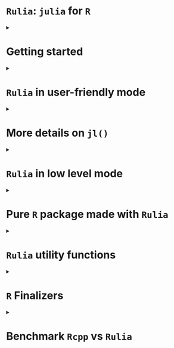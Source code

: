 `Rulia`: `julia` for `R`
================

<!-- Rscript -e "rmarkdown::render('README.Rmd')";rm README.html -->
<details>
<summary>
<h1>
Getting started
</h1>
</summary>

This is an attempt to embed the `julia` language in `R`.

Let us notice that there already exist alternatives `R` packages (see
[`JuliaCall`](https://github.com/Non-Contradiction/JuliaCall) README
page for a complete list).
[`JuliaCall`](https://github.com/Non-Contradiction/JuliaCall) is the
main one. However, the big difference between `Rulia` and `JuliaCall` is
that `JuliaCall` depends on the `R` package `Rcpp` and the `julia`
package `RCall.jl`. In other words, `Rulia` only depends on the C APIs
of `R` and `julia`. There is then **no dependencies** (except `julia`).

Also `Rulia` is the next step of the preliminary project called
[`jl4R`](https://github.com/rcqls/jl4R) started more than 10 years ago.
The author thinks that `Rulia` is a more funny name than `jl4R`.

## Install

1.  `julia` installation (all Operating Systems)

    Go to [Julia](https://julialang.org/downloads/)

    1.  For any Operation system (Windows, MacOS and linux), as proposed
        first in the `julia` download page, prefer the `juliaup`
        installation one. It offers multi-installation of different
        versions of `julia`.
    2.  Alternative installation (**to avoid** if possible)is to install
        `julia` from a binary installer to download. For Windows users
        don’t forget to select `PATH` in the installer

2.  Install `Rulia`

    - From binary (**Windows user only**)

      1.  Donwload
          [Rulia-0.0.1.zip](https://github.com/rcqls/Rulia/releases/download/v0.0.1/Rulia_0.0.1.zip)
          and install it inisde R
      2.  Inside a terminal: Whether `julia` is installed with `juliaup`
          or you specified the `PATH` when launching the binary
          installer, loading (`library(Rulia)/require(Rulia)`) `Rulia`
          inside `R` would normally just work.

    - From source (**all Operating System**)

      1.  Windows user need the following setup:

          - Install
            [RTools](https://cran.r-project.org/bin/windows/Rtools/) and
            a terminal with bash (for instance, [Git
            Bash](https://gitforwindows.org/))
          - Add `Rscript` in the `PATH` environment variable (see for
            example [this
            page](https://www.hanss.info/sebastian/post/rtools-path/))

      2.  You need the `remotes` R package.

      3.  Bash installation (all Operating Systems): click the `copy`
          button to copy the following line and paste in in a `bash`
          terminal:

``` bash
/bin/bash -c "$(curl -fsSL https://raw.githubusercontent.com/rcqls/Rulia/HEAD/inst/install.sh)"
```

3.  Install the followiwng `julia` packages required for `Rulia` in
    statistic mode: `DataFrames`, `CategoricalArrays`.

## Quick live session

``` r
require(Rulia)
```

    ## Le chargement a nécessité le package : Rulia

    ## Welcome! Rulia has initialized julia inside R

``` r
jl(`1`)
```

    ## 1

``` r
jl(1)
```

    ## 1.0

``` r
v_jl <- jl(c(1,3,2))
v_jl        # notice the julia output format 
```

    ## 3-element Vector{Float64}:
    ##  1.0
    ##  3.0
    ##  2.0

``` r
class(v_jl)
```

    ## [1] "Array"   "jlvalue"

``` r
typeof(v_jl)
```

    ## [1] "externalptr"

``` r
jltypeof(v_jl)
```

    ## Vector{Float64} (alias for Array{Float64, 1})

``` r
R(v_jl)     # here the R output format 
```

    ## [1] 1 3 2

``` r
## a potentially useful task is to call a julia fonction applied on an R ao object
jl(sum)(c(1,3,2))           # the result is a julia object (here a jlvalue R object)
```

    ## 6.0

``` r
# and then get the result as an R object
jl(sum)(c(1,3,2)) |> R()    # corresponding in the julia side to `sum([1.0, 3.0, 2.0])`
```

    ## [1] 6

The only thing to do in order to initialize `julia` is to load the
library `Rulia`.

Then, it is pretty direct to:

1.  convert an `R` object to `julia` object (in fact, a `jlvalue`
    external pointer in the `R` side)
2.  apply a `julia` function to the `R` object
3.  and finally convert the `julia` result to an `R` object

</details>
<details>
<summary>
<h1>
<code>Rulia</code> in user-friendly mode
</h1>
</summary>

1.  `Rulia` package when loaded, initializes a `julia` session useable
    inside the current `R` session.
2.  `jl()` is the **only user friendly function** to use in order to:

- execute regular `julia` code inside `R`
- convert `R` object in `julia` object
- call `julia` function returned by `jl()` function itself
- define `julia` variable(s) directly inside the `julia` session

<details>
<summary>
<h2>
<code>jl()</code>: <code>julia</code> code evaluation
</h2>
</summary>

Thanks to the `jl()` function, `Rulia` allows us to execute `julia`
(possibly multilines) expression given with expression between backticks
“\`” (i.e. of class `name` or type `symbol` in the `R` side).

``` r
jl(`[1,3,2]`)
```

    ## 3-element Vector{Int64}:
    ##  1
    ##  3
    ##  2

``` r
jl(`[1.0,3.0,2.0]`)
```

    ## 3-element Vector{Float64}:
    ##  1.0
    ##  3.0
    ##  2.0

``` r
jl(`(a=1,b=[1,3])`)
```

    ## (a = 1, b = [1, 3])

``` r
jl(`[
    1.0,
    3.0,
    2.0
    ]`)
```

    ## 3-element Vector{Float64}:
    ##  1.0
    ##  3.0
    ##  2.0

All these commands return `jlvalue` objects which are `R` external
pointers wrapping `jl_value_t*` values.
</details>
<details>
<summary>
<h2>
<code>jl()</code>: <code>julia</code> converter of <code>R</code>
objects
</h2>
</summary>

A lot of `R` objects can be converted in `julia` objects by simply put
them as argument of the `jl()` function.

``` r
jl(c("one","three","two"))
```

    ## 3-element Vector{String}:
    ##  "one"
    ##  "three"
    ##  "two"

``` r
jl(c(TRUE,FALSE,TRUE))
```

    ## 3-element Vector{Bool}:
    ##  1
    ##  0
    ##  1

``` r
jl(c(1L,3L,2L))
```

    ## 3-element Vector{Int64}:
    ##  1
    ##  3
    ##  2

``` r
jl(TRUE)
```

    ## true

``` r
jl(1L)
```

    ## 1

``` r
jl(1)
```

    ## 1.0

``` r
jl("1")
```

    ## "1"

``` r
jl(matrix("one"))
```

    ## "one"

``` r
jl(list(a=c(TRUE,FALSE,TRUE), b=1L))
```

    ## @NamedTuple{a::Array, b::Int64}((Bool[1, 0, 1], 1))

``` r
jl(2 * sin(1:3))    # this is a R call
```

    ## 3-element Vector{Float64}:
    ##  1.682941969615793
    ##  1.8185948536513634
    ##  0.2822400161197344

``` r
2 * sin(1:3)
```

    ## [1] 1.682942 1.818595 0.282240

</details>
<details>
<summary>
<h2>
<code>jl()</code>: <code>julia</code> function call inside
<code>R</code>
</h2>
</summary>

The main use of the `Rulia` package is to call `julia` function (in
fact, `julia` method because of the implicit **multiple dispatching**
provided by `julia`) inside the `R` system. The more challenging goal of
`Rulia` is to try to provide a `R` syntax to call `julia` function which
as most as possible close to the original `julia` syntax.

Let us start with a simple example.

``` r
## An utility function to fix the seed of Random number in julia
```

``` r
jl_set.seed(12) # to fix the seed 
jl(rand)(`2`)   # julia integer
```

    ## 2-element Vector{Float64}:
    ##  0.32018269515620323
    ##  0.938582363311554

``` r
jl(rand)(2L)    # implicitly converted R integer
```

    ## 2-element Vector{Float64}:
    ##  0.5501748910470424
    ##  0.9475566588373514

Also `jl_set.seed()` is a facility function equivalent to:

``` r
jl_set.seed
```

    ## function (n) 
    ## {
    ##     jlusing(Random)
    ##     invisible(jl(`Random.seed!`)(as.integer(n)))
    ## }
    ## <bytecode: 0x13b15a758>
    ## <environment: namespace:Rulia>

``` r
jlusing(Random)
jl(`Random.seed!`)(12L)
```

    ## TaskLocalRNG()

In fact both these lines are user-friendy simplified versions of what
would be necessary to call:

``` r
jl(rand)(jl(`2`))   # julia integer
```

    ## 2-element Vector{Float64}:
    ##  0.32018269515620323
    ##  0.938582363311554

``` r
jl(rand)(jl(2L))    # implicitly converted R integer
```

    ## 2-element Vector{Float64}:
    ##  0.5501748910470424
    ##  0.9475566588373514

The challenging primary goal in `Rulia` is:

    An expression in `Rulia` only need a unique `jl()` call (whenever many `jl()` calls would be normally necessary).

How is a such trick possible?

Let us first observe the result returned when the argument of `jl()` is
an expression of a `julia function`.

``` r
jl(`sum`)       # the usual way
```

    ## sum (generic function with 10 methods)

``` r
jl(sum)         # which is equivalent to the simplified way thanks to R
```

    ## sum (generic function with 10 methods)

``` r
class(jl(sum))  # this is not directly a jlvalue R object
```

    ## [1] "typeof(sum)" "jlfunction"

Let us comment what is special here. `jl(sum)` should normally returns
an `R` object of class `jlvalue`. But since our goal is to apply the
function, `jl(sum)` is tranformed in a `jlfunction` that can be called
with arguments that need to be `R` objects of class `jlvalue`. Thanks to
the metaprogramming provided by `R`, one only needs to provide the
arguments of the `jlfunction` with:

- `R` objects implicitly converted to `jlvalue` objects  
- `julia` expressions given between backticks also implicitly executed
  (for you) in the `julia` side to finally provide `jlvalue` results

The main point is that no need of `jl()` is required whe specifying
arguments of the `jlfunction`.

Notice also that the `rand` `julia` function needs an integer as
argument so:

``` r
jl(rand)(2)    # fails (use summary R generic function to have the complete julia output)
```

    ## Julia Exception: MethodError

`julia` function with keyword-arguments can be called too:

``` r
jl(sum)(1:10)           # an integer
```

    ## 55

``` r
jl(sum)(1:10, init=12)  # a double
```

    ## 67.0

</details>
<details>
<summary>
<h2>
<code>jl()</code>: <code>julia</code> variable(s) from <code>R</code>
</h2>
</summary>

``` r
jl(a=jl(rand)(2L), b=1:3)
jl(a)
```

    ## 2-element Vector{Float64}:
    ##  0.3890321538110373
    ##  0.19961796743719895

``` r
jl(b)
```

    ## 3-element Vector{Int64}:
    ##  1
    ##  2
    ##  3

A special conflict case may happen now if `b` is also a `R` variable.

``` r
jl(b)
```

    ## 3-element Vector{Int64}:
    ##  1
    ##  2
    ##  3

``` r
b <- 10
jl(b)
```

    ## 10.0

``` r
## Also notice that
jl(`b`) # Not a julia variable since jl(`b`) is equivalent to jl(b) in R
```

    ## 10.0

``` r
## To access the b julia variable
jl()$b  # as explained in the next section
```

    ## 3-element Vector{Int64}:
    ##  1
    ##  2
    ##  3

</details>
<details>
<summary>
<h2>
<code>jl()</code>: <code>julia</code> variables environment</code>
</h2>
</summary>

Without any argument, `jl()` returns the list of all `julia` variables
in the `Main` module.

``` r
jl()
```

    ## julia environment:  a, b

It is also possible to access a specific `julia` variable from the
`julia` variables environment `R` object.

``` r
jl()$b  # b variable in Main module
```

    ## 3-element Vector{Int64}:
    ##  1
    ##  2
    ##  3

``` r
jl()$c  # c does not exist and then fails
```

    ## Julia Exception: UndefVarError

</details>
<details>
<summary>
<h2>
Conversion <code>julia</code> to <code>R</code>
</h2>
</summary>

The converse conversion of `jl()` is `R()`

``` r
R(jl(rand)(2L))
```

    ## [1] 0.02964161 0.73343400

``` r
jl(rand)(2L) |> R()
```

    ## [1] 0.4582877 0.6246530

</details>
<details>
<summary>
<h2>
<code>Rulia</code> in the statistic context
</h2>
</summary>

- `DataFrame` (`julia` side) and `data.frame` (`R` side)

``` r
require(Rulia)
jlusing(DataFrames)
jl(`(a=1,b=DataFrame(a=1:3,b=2:4))`) -> nt_jl
nt_jl
```

    ## (a = 1, b = 3×2 DataFrame
    ##  Row │ a      b
    ##      │ Int64  Int64
    ## ─────┼──────────────
    ##    1 │     1      2
    ##    2 │     2      3
    ##    3 │     3      4)

``` r
list(jltypeof(nt_jl), typeof(nt_jl), class(nt_jl))
```

    ## [[1]]
    ## @NamedTuple{a::Int64, b::DataFrame}
    ## 
    ## [[2]]
    ## [1] "externalptr"
    ## 
    ## [[3]]
    ## [1] "NamedTuple" "Struct"     "jlvalue"

``` r
nt_jl$b # suer-friendly access of a julia NamedTuple in the R style
```

    ## 3×2 DataFrame
    ##  Row │ a      b
    ##      │ Int64  Int64
    ## ─────┼──────────────
    ##    1 │     1      2
    ##    2 │     2      3
    ##    3 │     3      4

To compute `julia` code needs to be put between two backticks and not
between quote or double quote (which is a regular `R` character object
to be converted in `julia`). It is better to insist, don’t confuse the
third line before and the first following one (which returns a simple
`julia` object of type `String`):

``` r
jl("(a=1,b=DataFrame(a=1:3,b=2:4))") -> str_jl
str_jl
```

    ## "(a=1,b=DataFrame(a=1:3,b=2:4))"

``` r
list(jltypeof(str_jl), typeof(str_jl), class(str_jl))
```

    ## [[1]]
    ## String
    ## 
    ## [[2]]
    ## [1] "externalptr"
    ## 
    ## [[3]]
    ## [1] "String"  "jlvalue"

As expected, `Rulia` offers conversion in both directions, `julia` to
`R` and conversely `R` to `julia`

``` r
nt_R <- R(nt_jl)
nt_R
```

    ## $a
    ## [1] 1
    ## 
    ## $b
    ##   a b
    ## 1 1 2
    ## 2 2 3
    ## 3 3 4

and conversely `R` to `julia`

``` r
jl(nt_R)
```

    ## (a = 1, b = 3×2 DataFrame
    ##  Row │ a      b
    ##      │ Int64  Int64
    ## ─────┼──────────────
    ##    1 │     1      2
    ##    2 │     2      3
    ##    3 │     3      4)

``` r
jl(nt_R$b)
```

    ## 3×2 DataFrame
    ##  Row │ a      b
    ##      │ Int64  Int64
    ## ─────┼──────────────
    ##    1 │     1      2
    ##    2 │     2      3
    ##    3 │     3      4

- `CategoricalArray` (`julia` side) and `factor` (`R` side)

``` r
require(Rulia)
jlusing(CategoricalArrays)
ca_jl <- jl(`categorical(["titi","toto","titi"])`)
ca_jl
```

    ## 3-element CategoricalArray{String,1,UInt32}:
    ##  "titi"
    ##  "toto"
    ##  "titi"

``` r
list(jltypeof(ca_jl), typeof(ca_jl), class(ca_jl))
```

    ## [[1]]
    ## CategoricalVector{String, UInt32, String, CategoricalValue{String, UInt32}, Union{}} (alias for CategoricalArray{String, 1, UInt32, String, CategoricalValue{String, UInt32}, Union{}})
    ## 
    ## [[2]]
    ## [1] "externalptr"
    ## 
    ## [[3]]
    ## [1] "CategoricalArray" "AbstractArray"    "Struct"           "jlvalue"

Below, the conversion `julia` to `R`

``` r
ca_R <- R(ca_jl)
ca_R
```

    ## [1] titi toto titi
    ## Levels: titi toto

and conversely, the conversion `R` to `julia`

``` r
jl(ca_R)
```

    ## 3-element CategoricalArray{String,1,UInt32}:
    ##  "titi"
    ##  "toto"
    ##  "titi"

</details>
</details>
<details>
<summary>
<h1>
More details on <code>jl()</code>
</h1>
</summary>
TODO
</details>
<details>
<summary>
<h1>
<code>Rulia</code> in low level mode
</h1>
</summary>
TODO
</details>
<details>
<summary>
<h1>
Pure <code>R</code> package made with <code>Rulia</code>
</h1>
</summary>
TODO
</details>
<details>
<summary>
<h1>
<code>Rulia</code> utility functions
</h1>
</summary>
TODO
</details>
<details>
<summary>
<h1>
<code>R</code> Finalizers
</h1>
</summary>

Following the documentation on embedding `julia`, a system of preserved
references to `julia` values has been created. An `R` finalizer is
assiocated to each `jlvalue` object (in fact, an `R` external pointer
wrapping some `jl_value_t*` value). Whenever the `jlvalue` is gabarge
collected, the reference on the associated `julia` value is also
dereferenced which is then cleaned up by the `julia` garbage collector.

Since the `julia` session is not persistent when the `R` session is,
what happens if a `jlvalue` object is still in the Workspace
(environment return by `globalenv()` or `.GlobalEnv`).

</details>
<details>
<summary>
<h1>
Benchmark <code>Rcpp</code> vs <code>Rulia</code>
</h1>
</summary>

``` r
mbs[["n=1000"]]
```

    ## Unit: microseconds
    ##                               expr      min        lq       mean    median
    ##                             sum(x)    1.312    1.4760    1.52110    1.5170
    ##                            sumC(x)    1.435    2.1730    7.60427    3.7515
    ##                            sumR(x)   19.106   19.4340   28.90869   19.7415
    ##                        R(sumJL(x))  488.310  511.2085  613.22019  527.7315
    ##                     R(sumJL(x_jl))  475.108  493.4145  603.15018  510.7575
    ##                     R(sumJL(jl_x))  470.967  495.8335 1089.82182  511.6595
    ##                     R(sumJL(R(x))) 1015.201 1058.9685 1333.98502 1107.4920
    ##                 R(sumJLCall(x_jl))  559.691  575.1890 1101.22146  596.6115
    ##                 R(sumJLCall(jl_x))  558.092  579.0840  667.22580  600.0760
    ##                 R(sumJLCall(R(x))) 1127.459 1162.1040 1573.11670 1200.2955
    ##          R(sumJLFuncClosure(x_jl))  475.272  495.6900  591.02443  513.6890
    ##          R(sumJLFuncClosure(jl_x))  473.058  493.0660  559.03582  508.6460
    ##          R(sumJLFuncClosure(R(x))) 1035.783 1082.2360 1279.42673 1123.8920
    ##            R(sumJLValueCall(x_jl))    7.011    7.7695    8.62394    8.2615
    ##            R(sumJLValueCall(jl_x))    7.175    8.0770    9.04091    8.5690
    ##            R(sumJLValueCall(R(x)))  567.563  591.2610  829.42344  613.7085
    ##            R(sumJLValueFunc(x_jl))   28.044   29.6840   52.59193   31.4060
    ##            R(sumJLValueFunc(jl_x))   28.003   30.0530   33.23132   31.7750
    ##            R(sumJLValueFunc(R(x)))  585.480  610.1005  687.00625  628.0995
    ##     R(sumJLValueFuncClosure(x_jl))    7.175    8.1795   10.40457    8.9380
    ##     R(sumJLValueFuncClosure(jl_x))    7.626    8.2615    9.12496    8.7740
    ##     R(sumJLValueFuncClosure(R(x)))  567.153  592.5525  694.66628  613.0320
    ##   R(sommeJLValueFuncClosure(x_jl))    8.323    8.9175   10.04869    9.6350
    ##   R(sommeJLValueFuncClosure(jl_x))    8.077    8.8560   10.11675    9.6145
    ##   R(sommeJLValueFuncClosure(R(x)))  568.916  589.4365  661.90482  610.4490
    ##  R(somme2JLValueFuncClosure(x_jl))    8.323    8.9380   10.20572    9.5940
    ##  R(somme2JLValueFuncClosure(jl_x))    7.995    8.9790   10.13479    9.6145
    ##  R(somme2JLValueFuncClosure(R(x)))  567.850  583.6965  687.14975  602.5155
    ##         uq       max neval
    ##     1.5580     2.132   100
    ##     4.4895   416.396   100
    ##    20.0285   926.190   100
    ##   580.2525  2817.807   100
    ##   625.5370  2245.816   100
    ##   534.4965 53067.038   100
    ##  1354.9475  4852.596   100
    ##   619.4690 47776.152   100
    ##   733.4080  2121.299   100
    ##  1303.4310 17883.216   100
    ##   621.3345  3686.638   100
    ##   535.7060  2136.059   100
    ##  1307.7565  9721.715   100
    ##     9.2660    14.432   100
    ##     9.6760    13.694   100
    ##   748.7420  8611.271   100
    ##    37.0025  1976.815   100
    ##    37.0230    44.321   100
    ##   663.4415  2766.967   100
    ##    10.2910    75.727   100
    ##     9.8400    13.120   100
    ##   694.2940  3405.173   100
    ##    10.5780    17.958   100
    ##    11.1110    15.908   100
    ##   712.3750  2165.456   100
    ##    11.0700    17.753   100
    ##    10.9060    18.245   100
    ##   623.3845  3486.599   100

``` r
mbs[["n=10000"]]
```

    ## Unit: microseconds
    ##                               expr      min        lq       mean    median
    ##                             sum(x)   12.382   12.5050   12.66039   12.5870
    ##                            sumC(x)    9.635   10.7010   12.02079   12.1565
    ##                            sumR(x)  186.181  186.8370  188.93333  187.2470
    ##                        R(sumJL(x))  580.806  600.2810  659.02334  621.1910
    ##                     R(sumJL(x_jl))  464.407  487.3055  558.68281  503.1725
    ##                     R(sumJL(jl_x))  464.530  481.9960  558.35235  501.6555
    ##                     R(sumJL(R(x)))  999.211 1038.0380 1195.57312 1086.7255
    ##                 R(sumJLCall(x_jl))  546.858  565.2670  675.22695  586.7715
    ##                 R(sumJLCall(jl_x))  548.252  568.5060  896.99021  599.4405
    ##                 R(sumJLCall(R(x))) 1099.784 1135.5360 1504.94887 1184.7975
    ##          R(sumJLFuncClosure(x_jl))  463.587  479.9050  556.47168  503.0905
    ##          R(sumJLFuncClosure(jl_x))  470.680  484.1075  531.65684  501.3480
    ##          R(sumJLFuncClosure(R(x))) 1019.547 1044.8440 1228.98976 1097.4060
    ##            R(sumJLValueCall(x_jl))    9.020    9.7170   10.72601   10.2295
    ##            R(sumJLValueCall(jl_x))    9.061    9.7990   10.55422   10.1475
    ##            R(sumJLValueCall(R(x)))  558.871  582.7125  677.15272  605.6520
    ##            R(sumJLValueFunc(x_jl))   29.315   30.9345   33.36662   32.0620
    ##            R(sumJLValueFunc(jl_x))   29.561   30.3605   33.62902   32.0620
    ##            R(sumJLValueFunc(R(x)))  579.945  600.4245  684.26786  623.5895
    ##     R(sumJLValueFuncClosure(x_jl))    9.143   10.0860   10.87730   10.5370
    ##     R(sumJLValueFuncClosure(jl_x))    9.102   10.0040   11.03433   10.4960
    ##     R(sumJLValueFuncClosure(R(x)))  560.593  579.6375  776.84258  613.5445
    ##   R(sommeJLValueFuncClosure(x_jl))   16.851   17.6505   18.76898   18.3065
    ##   R(sommeJLValueFuncClosure(jl_x))   16.728   17.5685   18.55455   17.9990
    ##   R(sommeJLValueFuncClosure(R(x)))  566.866  590.8920  707.17661  615.5945
    ##  R(somme2JLValueFuncClosure(x_jl))   16.933   17.5890   19.17775   18.3680
    ##  R(somme2JLValueFuncClosure(jl_x))   16.892   17.5890   18.61441   18.1425
    ##  R(somme2JLValueFuncClosure(R(x)))  566.907  583.8605  749.81989  607.2100
    ##         uq       max neval
    ##    12.6895    13.817   100
    ##    13.0380    17.753   100
    ##   190.2605   205.656   100
    ##   674.4705  1574.482   100
    ##   535.0295  3196.401   100
    ##   622.6260  2791.444   100
    ##  1362.5530  2604.771   100
    ##   741.2595  4082.616   100
    ##   723.8140 21453.455   100
    ##  1434.3030 12215.622   100
    ##   533.8200  3462.532   100
    ##   531.4215   903.394   100
    ##  1369.7280  4074.334   100
    ##    11.6850    14.145   100
    ##    11.2340    13.940   100
    ##   733.9000  3863.717   100
    ##    33.5380    45.715   100
    ##    34.6450    44.854   100
    ##   655.0980  2820.800   100
    ##    11.5415    15.662   100
    ##    11.2135    17.343   100
    ##   768.7910  3562.449   100
    ##    19.5775    23.411   100
    ##    19.3315    26.732   100
    ##   779.2870  3771.672   100
    ##    19.9260    45.633   100
    ##    19.1265    33.415   100
    ##   704.7080  3840.880   100

``` r
mbs[["n=1e+05"]]
```

    ## Unit: microseconds
    ##                               expr      min        lq       mean    median
    ##                             sum(x)  122.959  123.1230  125.95200  123.7995
    ##                            sumC(x)   92.660   94.7305   97.16795   96.5140
    ##                            sumR(x) 1859.760 1865.8280 1909.93416 1878.5995
    ##                        R(sumJL(x)) 1570.833 1624.3790 1858.91868 1659.1675
    ##                     R(sumJL(x_jl))  476.789  493.0660  563.85783  504.5460
    ##                     R(sumJL(jl_x))  481.012  490.0320  683.28181  504.2180
    ##                     R(sumJL(R(x))) 1014.012 1036.9310 1102.74133 1064.2780
    ##                 R(sumJLCall(x_jl))  560.224  572.8930  762.06700  590.7075
    ##                 R(sumJLCall(jl_x))  558.625  576.8905  685.89556  588.6165
    ##                 R(sumJLCall(R(x))) 1109.501 1139.0620 1283.06876 1171.3495
    ##          R(sumJLFuncClosure(x_jl))  478.511  494.8085  572.13245  510.1015
    ##          R(sumJLFuncClosure(jl_x))  479.372  488.9660  822.01720  503.8080
    ##          R(sumJLFuncClosure(R(x))) 1032.462 1056.6110 1228.29850 1089.3290
    ##            R(sumJLValueCall(x_jl))   24.108   25.0100   26.06493   25.5840
    ##            R(sumJLValueCall(jl_x))   24.067   24.9075   27.32035   25.5840
    ##            R(sumJLValueCall(R(x)))  571.622  586.5050  657.42885  600.3425
    ##            R(sumJLValueFunc(x_jl))   44.280   46.2070   48.34556   47.4985
    ##            R(sumJLValueFunc(jl_x))   44.198   45.8790   48.32465   47.0885
    ##            R(sumJLValueFunc(R(x)))  592.491  601.1420  678.41716  620.6785
    ##     R(sumJLValueFuncClosure(x_jl))   24.313   25.3175   27.10551   25.9120
    ##     R(sumJLValueFuncClosure(jl_x))   24.313   25.1330   26.68362   25.8710
    ##     R(sumJLValueFuncClosure(R(x)))  569.900  583.0405  624.58826  593.7620
    ##   R(sommeJLValueFuncClosure(x_jl))   99.835  100.7985  103.14411  102.3770
    ##   R(sommeJLValueFuncClosure(jl_x))   99.876  100.7370  103.35526  102.2745
    ##   R(sommeJLValueFuncClosure(R(x)))  648.005  661.9040  697.05576  679.7595
    ##  R(somme2JLValueFuncClosure(x_jl))   99.671  100.9215  103.32861  102.4590
    ##  R(somme2JLValueFuncClosure(jl_x))   99.999  100.9010  103.39380  102.4385
    ##  R(somme2JLValueFuncClosure(R(x)))  645.914  662.3550  767.10303  675.3110
    ##         uq       max neval
    ##   127.5920   157.522   100
    ##    98.7485   112.381   100
    ##  1933.7650  2545.444   100
    ##  1780.8965  4919.836   100
    ##   523.5700  1874.725   100
    ##   523.4880  6777.669   100
    ##  1092.4040  2149.261   100
    ##   607.7635 13339.801   100
    ##   621.7650  3536.004   100
    ##  1221.9025  4236.366   100
    ##   527.6495  3634.199   100
    ##   524.6360 28613.203   100
    ##  1127.5205  3855.107   100
    ##    26.5065    37.433   100
    ##    26.5680    80.073   100
    ##   627.1770  3873.557   100
    ##    49.0565    66.338   100
    ##    49.0770    75.522   100
    ##   658.9315  2952.369   100
    ##    27.3470    63.755   100
    ##    27.1010    44.239   100
    ##   620.7605  2054.428   100
    ##   104.6935   118.203   100
    ##   104.9395   122.180   100
    ##   703.0475   977.481   100
    ##   105.5750   110.782   100
    ##   105.5955   116.686   100
    ##   702.1045  3917.837   100

``` r
mbs[["n=1e+06"]]
```

    ## Unit: microseconds
    ##                               expr       min         lq       mean     median
    ##                             sum(x)  1230.861  1239.1225  1257.6143  1248.1425
    ##                            sumC(x)   922.254   926.9075   938.3252   932.4835
    ##                            sumR(x) 18623.102 18718.5910 19041.7468 18965.2060
    ##                        R(sumJL(x)) 11821.284 12550.9610 18141.3184 12999.1115
    ##                     R(sumJL(x_jl))   691.014   745.3595   885.8681   796.0560
    ##                     R(sumJL(jl_x))   675.106   731.3170   928.2818   798.6185
    ##                     R(sumJL(R(x)))  1235.412  1330.9215  1557.6146  1403.2250
    ##                 R(sumJLCall(x_jl))   778.795   829.4710  1069.8839   877.3795
    ##                 R(sumJLCall(jl_x))   777.688   832.7510   956.8108   885.4360
    ##                 R(sumJLCall(R(x)))  1348.777  1443.4255  1649.9892  1545.2285
    ##          R(sumJLFuncClosure(x_jl))   693.310   727.9960   833.5833   761.8005
    ##          R(sumJLFuncClosure(jl_x))   681.379   728.4470   823.1148   782.6490
    ##          R(sumJLFuncClosure(R(x)))  1278.011  1370.3635  1598.6663  1422.1670
    ##            R(sumJLValueCall(x_jl))   191.921   197.5380   202.7917   200.4695
    ##            R(sumJLValueCall(jl_x))   192.536   196.5335   204.7278   199.0960
    ##            R(sumJLValueCall(R(x)))   775.802   862.1480   996.4566   916.2885
    ##            R(sumJLValueFunc(x_jl))   215.045   225.2950   235.1674   232.1010
    ##            R(sumJLValueFunc(jl_x))   215.250   221.6255   230.1437   227.4475
    ##            R(sumJLValueFunc(R(x)))   812.702   853.5585  1072.9282   907.0225
    ##     R(sumJLValueFuncClosure(x_jl))   193.233   198.6655   206.9754   201.3305
    ##     R(sumJLValueFuncClosure(jl_x))   192.823   198.2145   666.6903   200.7155
    ##     R(sumJLValueFuncClosure(R(x)))   797.614   844.5180  1046.6521   903.3530
    ##   R(sommeJLValueFuncClosure(x_jl))   931.971   938.4285   954.2894   944.6400
    ##   R(sommeJLValueFuncClosure(jl_x))   931.766   937.5675   960.8813   951.3025
    ##   R(sommeJLValueFuncClosure(R(x)))  1530.858  1601.8905  2221.7273  1673.5380
    ##  R(somme2JLValueFuncClosure(x_jl))   931.233   939.5970   953.0376   952.3890
    ##  R(somme2JLValueFuncClosure(jl_x))   932.094   937.8750   954.6682   950.9745
    ##  R(somme2JLValueFuncClosure(R(x)))  1518.886  1594.4490  1763.3108  1639.5080
    ##          uq       max neval
    ##   1263.4765  1659.434   100
    ##    946.7515   972.274   100
    ##  19022.5445 21504.459   100
    ##  13630.5935 74728.691   100
    ##    885.8255  3587.131   100
    ##    892.5905  3594.552   100
    ##   1667.9825  4837.631   100
    ##    993.0405 16578.678   100
    ##   1009.2150  2877.749   100
    ##   1832.2080  3416.858   100
    ##    828.0565  2593.127   100
    ##    875.6780  2186.858   100
    ##   1545.0645  6948.311   100
    ##    206.4965   221.933   100
    ##    203.2370   426.851   100
    ##   1035.7420  4006.110   100
    ##    239.7885   323.777   100
    ##    234.9095   287.984   100
    ##   1068.8905  9731.719   100
    ##    209.3255   299.997   100
    ##    205.9840 46508.883   100
    ##   1045.2130  6216.871   100
    ##    965.0990  1112.084   100
    ##    961.3270  1591.210   100
    ##   1761.6880 55386.736   100
    ##    957.7395  1031.724   100
    ##    959.3385  1057.964   100
    ##   1748.1170  4336.406   100

``` r
mbs[["n=1e+07"]]
```

    ## Unit: milliseconds
    ##                               expr        min         lq       mean     median
    ##                             sum(x)  12.315129  12.358404  12.580265  12.551699
    ##                            sumC(x)   9.238858   9.272806   9.390938   9.354786
    ##                            sumR(x) 187.338061 189.871717 191.487275 190.131596
    ##                        R(sumJL(x)) 123.426031 131.008407 153.574691 138.326763
    ##                     R(sumJL(x_jl))   2.284438   2.338476   2.558461   2.393703
    ##                     R(sumJL(jl_x))   2.281732   2.366766   2.511199   2.417688
    ##                     R(sumJL(R(x)))   2.898085   2.995214   3.220407   3.095397
    ##                 R(sumJLCall(x_jl))   2.392842   2.465535   2.661656   2.520639
    ##                 R(sumJLCall(jl_x))   2.404240   2.471049   2.640888   2.524103
    ##                 R(sumJLCall(R(x)))   3.018543   3.103556   3.520860   3.188098
    ##          R(sumJLFuncClosure(x_jl))   2.287349   2.337164   2.837623   2.394626
    ##          R(sumJLFuncClosure(jl_x))   2.295590   2.349382   2.495403   2.393560
    ##          R(sumJLFuncClosure(R(x)))   2.923751   3.025554   3.290042   3.086931
    ##            R(sumJLValueCall(x_jl))   1.656728   1.682435   1.741653   1.705928
    ##            R(sumJLValueCall(jl_x))   1.657261   1.675793   1.712126   1.698958
    ##            R(sumJLValueCall(R(x)))   2.406946   2.473058   2.627972   2.513730
    ##            R(sumJLValueFunc(x_jl))   1.682886   1.720544   1.798202   1.740839
    ##            R(sumJLValueFunc(jl_x))   1.684526   1.715584   1.752066   1.741373
    ##            R(sumJLValueFunc(R(x)))   2.419369   2.487060   2.695713   2.520803
    ##     R(sumJLValueFuncClosure(x_jl))   1.653530   1.676100   1.714893   1.702628
    ##     R(sumJLValueFuncClosure(jl_x))   1.656892   1.675711   1.732815   1.698405
    ##     R(sumJLValueFuncClosure(R(x)))   2.378041   2.463628   2.611018   2.532857
    ##   R(sommeJLValueFuncClosure(x_jl))   9.280883   9.317844   9.445949   9.399086
    ##   R(sommeJLValueFuncClosure(jl_x))   9.278546   9.317578   9.449597   9.396995
    ##   R(sommeJLValueFuncClosure(R(x)))  10.010191  10.130567  10.388021  10.286121
    ##  R(somme2JLValueFuncClosure(x_jl))   9.278505   9.304786   9.444730   9.364051
    ##  R(somme2JLValueFuncClosure(jl_x))   9.277316   9.319587   9.463268   9.454231
    ##  R(somme2JLValueFuncClosure(R(x)))  10.012036  10.079522  10.398766  10.206171
    ##          uq        max neval
    ##   12.596717  16.079790   100
    ##    9.425757  11.361141   100
    ##  191.969441 217.344649   100
    ##  178.441102 255.623766   100
    ##    2.547802   6.381281   100
    ##    2.537183   5.641559   100
    ##    3.332767   5.566242   100
    ##    2.697615   6.108959   100
    ##    2.668239   4.353421   100
    ##    3.466099  18.188338   100
    ##    2.526973  33.368219   100
    ##    2.510102   5.365916   100
    ##    3.372004   6.057750   100
    ##    1.733972   2.656759   100
    ##    1.725157   1.945778   100
    ##    2.652146   5.052061   100
    ##    1.767059   4.573919   100
    ##    1.762631   2.276156   100
    ##    2.627321  11.712757   100
    ##    1.728130   1.980300   100
    ##    1.725178   2.856716   100
    ##    2.664385   4.994456   100
    ##    9.485022  11.021989   100
    ##    9.481680  10.587758   100
    ##   10.475971  13.566285   100
    ##    9.484940  12.046251   100
    ##    9.493345  11.259092   100
    ##   10.424865  21.428896   100

``` r
mbs[["n=1e+08"]]
```

    ## Unit: milliseconds
    ##                               expr        min         lq       mean     median
    ##                             sum(x)  125.44266  125.64208  127.71174  125.86026
    ##                            sumC(x)   93.86643   94.21380   96.49658   94.33132
    ##                            sumR(x) 1903.67305 1906.57948 1921.48862 1909.71721
    ##                        R(sumJL(x)) 1274.69886 1367.22751 1552.98340 1445.73772
    ##                     R(sumJL(x_jl))   17.57563   17.74818   22.30805   17.91331
    ##                     R(sumJL(jl_x))   17.49581   17.70565   18.83913   17.89258
    ##                     R(sumJL(R(x)))   18.20535   18.37501   18.95485   18.59584
    ##                 R(sumJLCall(x_jl))   17.63008   17.78149   20.54369   17.98797
    ##                 R(sumJLCall(jl_x))   17.64722   17.76770   18.52490   17.94004
    ##                 R(sumJLCall(R(x)))   18.26948   18.49079   21.24989   18.84317
    ##          R(sumJLFuncClosure(x_jl))   17.55698   17.71784   22.51703   17.90931
    ##          R(sumJLFuncClosure(jl_x))   17.50716   17.69306   18.72116   17.85509
    ##          R(sumJLFuncClosure(R(x)))   18.20019   18.40869   19.50389   18.67249
    ##            R(sumJLValueCall(x_jl))   16.85412   16.92962   24.17098   17.08130
    ##            R(sumJLValueCall(jl_x))   16.83739   16.90233   18.73169   16.98913
    ##            R(sumJLValueCall(R(x)))   17.64091   17.79787   19.59583   17.95064
    ##            R(sumJLValueFunc(x_jl))   16.87777   16.96022   20.36186   17.03882
    ##            R(sumJLValueFunc(jl_x))   16.88097   16.93029   17.29721   16.99200
    ##            R(sumJLValueFunc(R(x)))   17.65837   17.82233   19.17142   17.99252
    ##     R(sumJLValueFuncClosure(x_jl))   16.83911   16.90711   19.02497   16.97913
    ##     R(sumJLValueFuncClosure(jl_x))   16.82214   16.89446   18.05209   16.97964
    ##     R(sumJLValueFuncClosure(R(x)))   17.63525   17.76487   18.26481   17.96805
    ##   R(sommeJLValueFuncClosure(x_jl))   92.64503   94.28659   96.44964   94.40320
    ##   R(sommeJLValueFuncClosure(jl_x))   92.89161   94.26757   95.70633   94.39676
    ##   R(sommeJLValueFuncClosure(R(x)))   94.01808   95.16254   96.14257   95.41832
    ##  R(somme2JLValueFuncClosure(x_jl))   93.43183   94.27772   96.88669   94.38850
    ##  R(somme2JLValueFuncClosure(jl_x))   92.69116   94.26472   96.93767   94.37999
    ##  R(somme2JLValueFuncClosure(R(x)))   94.11931   95.20163   97.36201   95.37342
    ##          uq        max neval
    ##   126.38949  224.01281   100
    ##    94.72900  177.54861   100
    ##  1921.99410 2123.34699   100
    ##  1648.63345 2514.77407   100
    ##    18.31517  153.31544   100
    ##    18.28258   38.30421   100
    ##    19.07976   26.57046   100
    ##    18.27370  191.47295   100
    ##    18.34483   28.35212   100
    ##    19.31274  146.30071   100
    ##    18.22397  149.78846   100
    ##    18.42302   73.69246   100
    ##    19.21012   67.33766   100
    ##    17.48336  221.43998   100
    ##    17.24124   73.68627   100
    ##    18.23985   60.40091   100
    ##    17.29737  123.64600   100
    ##    17.21754   25.07105   100
    ##    18.30679   51.60908   100
    ##    17.22381  142.74408   100
    ##    17.21106   81.70583   100
    ##    18.26948   24.19025   100
    ##    94.79858  227.92388   100
    ##    94.82529  130.49078   100
    ##    95.83574  123.00783   100
    ##    94.92638  239.24410   100
    ##    94.75063  182.93454   100
    ##    95.86632  160.08249   100

</details>
